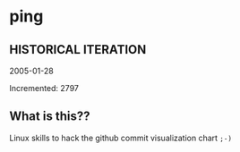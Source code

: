 # ping

## HISTORICAL ITERATION
2005-01-28

Incremented: 2797

## What is this?? 
Linux skills to hack the github commit visualization chart `;-)`
